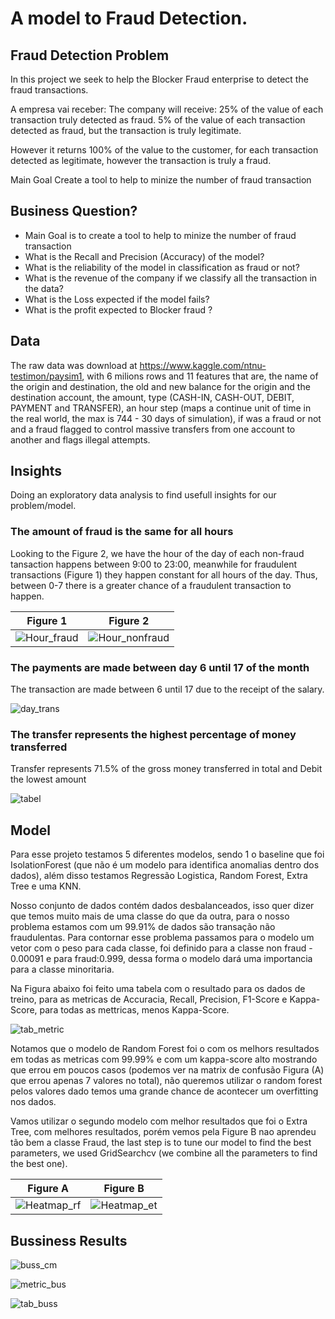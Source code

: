 # A model to Fraud Detection.

## Fraud Detection Problem

In this project we seek to help the Blocker Fraud enterprise to detect the fraud transactions.

A empresa vai receber: The company will receive: 25% of the value of each transaction truly detected as fraud. 5% of the value of each transaction detected as fraud, but the transaction is truly legitimate.

However it returns 100% of the value to the customer, for each transaction detected as legitimate, however the transaction is truly a fraud.

Main Goal Create a tool to help to minize the number of fraud transaction

## Business Question?

- Main Goal is to create a tool to help to minize the number of fraud transaction
- What is the Recall and Precision (Accuracy) of the model?
- What is the reliability of the model in classification as fraud or not?
- What is the revenue of the company if we classify all the transaction in the data?
- What is the Loss expected if the model fails?
- What is the profit expected to Blocker fraud ?

## Data

The raw data was download at https://www.kaggle.com/ntnu-testimon/paysim1, with 6 milions rows and 11 features that are, the name of the origin and destination, the old and new balance for the origin and the destination account, the amount, type (CASH-IN, CASH-OUT, DEBIT, PAYMENT and TRANSFER), an hour step (maps a continue unit of time in the real world, the max is 744 - 30 days of simulation), if was a fraud or not and a fraud flagged to control massive transfers from one account to another and flags illegal attempts.

 ## Insights
 Doing an exploratory data analysis to find usefull insights for our problem/model.
 
 ### The amount of fraud is the same for all hours
Looking to the Figure 2, we have the hour of the day of each non-fraud tansaction happens between 9:00 to 23:00, meanwhile for fraudulent transactions (Figure 1) they happen constant for all hours of the day. Thus, between 0-7 there is a greater chance of a fraudulent transaction to happen.

Figure 1                   | Figure 2
:-------------------------:|:-------------------------:
![Hour_fraud](https://user-images.githubusercontent.com/11478711/106042641-18bba180-60bc-11eb-8a89-d339e06a4820.png) | ![Hour_nonfraud](https://user-images.githubusercontent.com/11478711/106042743-3ab52400-60bc-11eb-976d-699506dfda1a.png)


### The payments are made between day 6 until 17 of the month

The transaction are made between 6 until 17 due to the receipt of the salary.

![day_trans](https://user-images.githubusercontent.com/11478711/106500412-8e4eb580-64a0-11eb-944c-f0ce654e9824.png)

### The transfer represents the highest percentage of money transferred

Transfer represents 71.5% of the gross money transferred in total and Debit the lowest amount

![tabel](https://user-images.githubusercontent.com/11478711/106503978-1767eb80-64a5-11eb-8446-0920fe49b257.png)


## Model

Para esse projeto testamos 5 diferentes modelos, sendo 1 o baseline que foi IsolationForest (que não é um modelo para identifica anomalias dentro dos dados), além disso testamos Regressão Logistica, Random Forest, Extra Tree e uma KNN.

Nosso conjunto de dados contém dados desbalanceados, isso quer dizer que temos muito mais de uma classe do que da outra, para o nosso problema estamos com um 99.91% de dados são transação não fraudulentas. Para contornar esse problema passamos para o modelo um vetor com o peso para cada classe, foi definido para a classe non fraud - 0.00091 e para fraud:0.999, dessa forma o modelo dará uma importancia para a classe minoritaria.

Na Figura abaixo foi feito uma tabela com o resultado para os dados de treino, para as metricas de Accuracia, Recall, Precision, F1-Score e Kappa-Score, para todas as mettricas, menos Kappa-Score.

![tab_metric](https://user-images.githubusercontent.com/11478711/106520051-f14d4600-64ba-11eb-833e-95bb57140c9d.png)

Notamos que o modelo de Random Forest foi o com os melhors resultados em todas as metricas com 99.99% e com um kappa-score alto mostrando que errou em poucos casos (podemos ver na matrix de confusão Figura (A) que errou apenas 7 valores no total), não queremos utilizar o random forest pelos valores dado temos uma grande chance de acontecer um overfitting nos dados. 

Vamos utilizar o segundo modelo com melhor resultados que foi o Extra Tree, com melhores resultados, porém vemos pela Figure B nao aprendeu tão bem a classe Fraud, the last step is to tune our model to find the best parameters, we used GridSearchcv (we combine all the parameters to find the best one).

Figure A                   | Figure B
:-------------------------:|:-------------------------:
![Heatmap_rf](https://user-images.githubusercontent.com/11478711/106523974-b221f380-64c0-11eb-92eb-45e50beec6f4.png) | ![Heatmap_et](https://user-images.githubusercontent.com/11478711/106524070-cfef5880-64c0-11eb-80fa-c976e887f064.png)

## Bussiness Results

![buss_cm](https://user-images.githubusercontent.com/11478711/106536964-2916b680-64d8-11eb-97a2-0e4ccbd04fbc.png)


![metric_bus](https://user-images.githubusercontent.com/11478711/106537040-4ea3c000-64d8-11eb-8ddd-2ef6bbea7bbe.png)

![tab_buss](https://user-images.githubusercontent.com/11478711/106536490-56af3000-64d7-11eb-951d-5a6bac9462a8.png)

